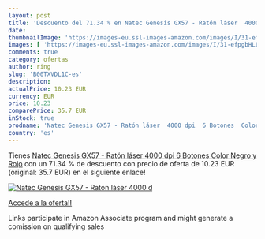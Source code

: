 ```yaml
---
layout: post
title: 'Descuento del 71.34 % en Natec Genesis GX57 - Ratón láser  4000 d'
date: 
thumbnailImage: 'https://images-eu.ssl-images-amazon.com/images/I/31-efpgbHLL._SL200_.jpg'
images: [ 'https://images-eu.ssl-images-amazon.com/images/I/31-efpgbHLL._SL200_.jpg' ]
comments: true
category: ofertas
author: ring
slug: 'B00TXVDL1C-es'
description:
actualPrice: 10.23 EUR
currency: EUR
price: 10.23
comparePrice: 35.7 EUR
inStock: true
prodname: 'Natec Genesis GX57 - Ratón láser  4000 dpi  6 Botones  Color Negro y Rojo'
country: 'es'
---
```


Tienes [Natec Genesis GX57 - Ratón láser  4000 dpi  6 Botones  Color Negro y Rojo](https://www.amazon.es/dp/B00TXVDL1C/?tag=tolees-21) con un 71.34 % de descuento con precio de oferta de 10.23 EUR (original: 35.7 EUR) en el siguiente enlace!

[![Natec Genesis GX57 - Ratón láser  4000 d](https://images-eu.ssl-images-amazon.com/images/I/31-efpgbHLL._SL200_.jpg)](https://www.amazon.es/dp/B00TXVDL1C/?tag=tolees-21)

[Accede a la oferta!!](https://www.amazon.es/dp/B00TXVDL1C/?tag=tolees-21)

Links participate in Amazon Associate program and might generate a comission on qualifying sales



